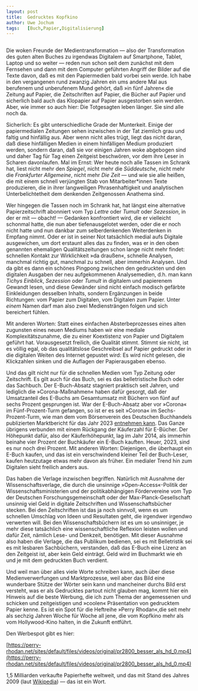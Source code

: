 ```yaml
---
layout:	post
title:	Gedrucktes Kopfkino
author:	Uwe Jochum
tags:   [Buch,Papier,Digitalisierung]
---
```


<img src="https://vg09.met.vgwort.de/na/44b67e6fc29648f085753f031026b6e4" width="1" height="1" alt="">

Die woken Freunde der Medientransformation — also der
Transformation des guten alten Buches zu irgendwas Digitalem auf
Smartphone, Tablet, Laptop und so weiter — reden nun schon seit
dem zunächst mit dem Fernsehen und dann mit dem Computer
geführten Angriff der Bilder auf die Texte davon, daß es mit den
Papiermedien bald vorbei sein werde. Ich habe in den vergangenen
rund zwanzig Jahren ein ums andere Mal aus berufenem und
unberufenem Mund gehört, daß »in fünf Jahren« die Zeitung auf
Papier, die Zeitschriften auf Papier, die Bücher auf Papier und
sicherlich bald auch das Klopapier auf Papier ausgestorben sein
werden. Aber, wie immer so auch hier: Die Totgesagten leben
länger. Sie sind alle noch da.

Sicherlich: Es gibt unterschiedliche Grade der Munterkeit. Einige
der papiermedialen Zeitungen sehen inzwischen in der Tat ziemlich
grau und faltig und hinfällig aus. Aber wenn nicht alles trügt,
liegt das nicht daran, daß diese hinfälligen Medien in einem
hinfälligen Medium produziert werden, sondern daran, daß sie vor
einigen Jahren woke abgebogen sind und daher Tag für Tag einen
Zeitgeist beschwören, vor dem ihre Leser in Scharen
davonlaufen. Mal im Ernst: Wer heute noch alle Tassen im Schrank
hat, liest nicht mehr den *Spiegel*, nicht mehr die
*Süddeutsche*, nicht mehr die *Frankfurter Allgemeine*, nicht
mehr *Die Zeit* — und wie sie alle heißen, die mit einem schnell
verjüngten Stab von Mitarbeiter*innen Texte produzieren, die in
ihrer langweiligen Phrasenhaftigkeit und analytischen
Unterbelichtetheit dem denkenden Zeitgenossen Anathema sind.

Wer hingegen die Tassen noch im Schrank hat, hat längst eine
alternative Papierzeitschrift abonniert vom Typ *Lettre* oder
*Tumult* oder *Sezession*, in der er mit — obacht! — Gedanken
konfrontiert wird, die er vielleicht schonmal hatte, die nun aber
tiefenausgelotet werden, oder die er noch nicht hatte und nun
dankbar zum selberdenkenden Weiterdenken in Empfang nimmt. Oder
er ist in seiner Not tatsächlich medial aufs Digitale
ausgewichen, um dort erstaunt alles das zu finden, was er in den
oben genannten ehemaligen Qualitätszeitungen schon lange nicht
mehr findet: schnellen Kontakt zur Wirklichkeit »da draußen«,
schnelle Analysen, manchmal richtig gut, manchmal zu schnell,
aber immerhin Analysen. Und da gibt es dann ein schönes Pingpong
zwischen den gedruckten und den digitalen Ausgaben der neu
aufgekommenen Analysemedien, d.h. man kann *Tichys Einblick*,
*Sezession* oder *Tumult* in digitalem und papierenem Gewandt
lesen, und diese Gewänder sind nicht einfach modisch gefärbte
Einkleidungen desselben Inhalts, sondern Ergänzungen in beide
Richtungen: vom Papier zum Digitalen, vom Digitalen zum
Papier. Unter *einem* Namen darf man also zwei Mediensträngen
folgen und sich bereichert fühlen.

Mit anderen Worten: Statt eines einfachen Absterbeprozesses eines
alten zugunsten eines neuen Mediums haben wir eine mediale
Komplexitätszunahme, die zu einer Koextistenz von Papier und
Digitalem geführt hat. Vorausgesetzt freilich, die Qualität
stimmt. Stimmt sie nicht, ist es völlig egal, ob das
qualitätslose Geschreibsel auf Papier gedruckt oder in die
digitalen Weiten des Internet gepustet wird: Es wird nicht
gelesen, die Klickzahlen sinken und die Auflagen der
Papierausgaben ebenso.

Und das gilt nicht nur für die schnellen Medien vom Typ Zeitung
oder Zeitschrift. Es gilt auch für das Buch, sei es das
belletristische Buch oder das Sachbuch. Der E-Buch-Absatz
stagniert praktisch seit Jahren, und lediglich die
»Corona-Maßnahmen« haben dafür gesorgt, daß der Umsatzanteil des
E-Buchs am Gesamtumsatz mit Büchern von fünf auf sechs Prozent
gesprungen ist. War der E-Buch-Absatz aber vor »Corona« im
Fünf-Prozent-Turm gefangen, so ist er es seit »Corona« im
Sechs-Prozent-Turm, wie man dem vom Börsenverein des Deutschen
Buchhandels publizierten Marktbericht für das Jahr 2023
[entnehmen
kann](https://www.boersenverein.de/fileadmin/bundesverband/dokumente/markt_daten/marktforschung/wirtschaftszahlen/WIPK_2024_Praesentation_final2.pdf). Das
Ganze übrigens verbunden mit einem Rückgang der Käuferzahl für
E-Bücher. Der Höhepunkt dafür, also der Käuferhöhepunkt, lag im
Jahr 2014, als immerhin beinahe vier Prozent der Buchkäufer ein
E-Buch kauften. Heuer, 2023, sind es nur noch drei Prozent. Mit
anderen Worten: Diejenigen, die überhaupt ein E-Buch kaufen, und
das ist ein verschwindend kleiner Teil der Buch-Leser, kaufen
heutzutage etwas mehr davon als früher. Ein medialer Trend hin
zum Digitalen sieht freilich anders aus.

Das haben die Verlage inzwischen begriffen. Natürlich mit
Ausnahme der Wissenschaftsverlage, die durch die unsinnige
»Open-Access«-Politik der Wissenschaftsministerien und der
politikabhängigen Fördervereine vom Typ der Deutschen
Forschungsgemeinschaft oder der Max-Planck-Gesellschaft unsinnig
viel Geld in digitale Zeitschriften und Wissenschaftsbücher
stecken. Bei den Zeitschriften ist das ja noch sinnvoll, wenn es
um schnellen Umschlag von Ideen und Resultaten geht, die
irgendwer irgendwo verwerten will. Bei den Wissenschaftsbüchern
ist es um so unsinniger, je mehr diese tatsächlich eine
wissenschaftliche Reflexion leisten wollen und dafür Zeit,
nämlich Lese- und Denkzeit, benötigen. Mit dieser Ausnahme also
haben die Verlage, die das Publikum bedienen, sei es mit
Belletristik sei es mit lesbaren Sachbüchern, verstanden, daß das
E-Buch eine Lizenz an den Zeitgeist ist, aber kein Geld
einträgt. Geld wird im Buchmarkt wie eh und je mit dem gedruckten
Buch verdient.

Und weil man über alles viele Worte schreiben kann, auch über
diese Medienverwerfungen und Marktprozesse, weil aber das Bild
eine wunderbare Stütze der Wörter sein kann und mancheiner durchs
Bild erst versteht, was er als Gedrucktes partout nicht glauben
mag, kommt hier ein Hinweis auf die beste Werbung, die ich zum
Thema der angemessenen und schicken und zeitgeistigen und
»coolen« Präsentation von gedrucktem Papier kenne. Es ist ein
Spot für die Heftreihe »Perry Rhodan«,die seit mehr als sechzig
Jahren Woche für Woche all jene, die vom Kopfkino mehr als vom
Hollywood-Kino halten, in die Zukunft entführt.

Den Werbespot gibt es hier:

[https://perry-rhodan.net/sites/default/files/videos/original/pr2800_besser_als_hd_0.mp4](https://perry-rhodan.net/sites/default/files/videos/original/pr2800_besser_als_hd_0.mp4)

1,5 Milliarden verkaufte Papierhefte weltweit, und das mit Stand
des Jahres 2009 (laut
[Wikipedia](https://de.wikipedia.org/wiki/Perry_Rhodan#Printmedien))
— das ist ein Wort.
